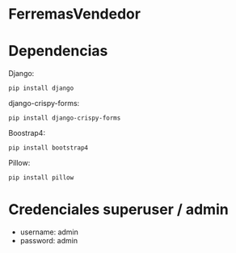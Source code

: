 # FerremasVendedor

# Dependencias

Django:

```
pip install django
```

django-crispy-forms:

```
pip install django-crispy-forms
```

Boostrap4:

```
pip install bootstrap4
```

Pillow:

```
pip install pillow
```

# Credenciales superuser / admin

- username: admin
- password: admin
